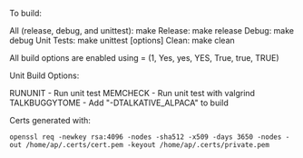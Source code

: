To build:

All (release, debug, and unittest): make
Release: 				 			make release
Debug:   				 			make debug
Unit Tests:							make unittest [options]
Clean: 	 				 			make clean

All build options are enabled using <BUILDOPTION>= (1, Yes, yes, YES, True, true, TRUE)

Unit Build Options:


RUNUNIT - Run unit test
MEMCHECK - Run unit test with valgrind
TALKBUGGYTOME - Add "-DTALKATIVE_ALPACA" to build


Certs generated with:

	openssl req -newkey rsa:4096 -nodes -sha512 -x509 -days 3650 -nodes -out /home/ap/.certs/cert.pem -keyout /home/ap/.certs/private.pem
